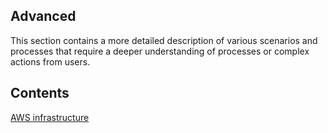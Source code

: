 ## Advanced

This section contains a more detailed description of various scenarios and processes that require a deeper understanding of processes or complex actions from users.

## Contents

[AWS infrastructure](resources/advanced/aws/production-ready-infrastructure.md)
